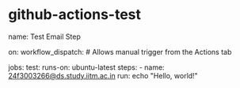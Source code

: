 # github-actions-test
name: Test Email Step

on:
  workflow_dispatch: # Allows manual trigger from the Actions tab

jobs:
  test:
    runs-on: ubuntu-latest
    steps:
      - name: 24f3003266@ds.study.iitm.ac.in
        run: echo "Hello, world!"
